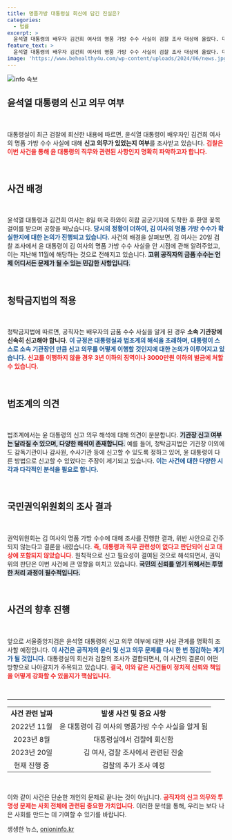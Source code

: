 ```yaml
---
title: 명품가방 대통령실 회신에 담긴 진실은?
categories:
  - 법률
excerpt: >
  윤석열 대통령의 배우자 김건희 여사의 명품 가방 수수 사실이 검찰 조사 대상에 올랐다. 대통령실은 신고 의무가 있었는지 검토 중이며, 청탁금지법 적용에 대한 법조계 의견이 엇갈리고 있다. 클릭하여 진실을 확인하세요!
feature_text: >
  윤석열 대통령의 배우자 김건희 여사의 명품 가방 수수 사실이 검찰 조사 대상에 올랐다. 대통령실은 신고 의무가 있었는지 검토 중이며, 청탁금지법 적용에 대한 법조계 의견이 엇갈리고 있다. 클릭하여 진실을 확인하세요!
image: 'https://www.behealthy4u.com/wp-content/uploads/2024/06/news.jpg'
---
```


<p><img src="https://www.behealthy4u.com/wp-content/uploads/2024/06/news.jpg" alt="info 속보" /></p>

<h2 data-ke-size="size26">윤석열 대통령의 신고 의무 여부</h2>

<p data-ke-size="size16">&nbsp;</p>

<p>대통령실이 최근 검찰에 회신한 내용에 따르면, 윤석열 대통령이 배우자인 김건희 여사의 명품 가방 수수 사실에 대해 <strong>신고 의무가 있었는지 여부</strong>를 조사받고 있습니다. <b><span style="color: #ee2323;">검찰은 이번 사건을 통해 윤 대통령의 직무와 관련된 사항인지 명확히 파악하고자 합니다.</span></b>  </p>

<p data-ke-size="size16">&nbsp;</p>

<h2 data-ke-size="size26">사건 배경</h2>

<p data-ke-size="size16">&nbsp;</p>

<p>윤석열 대통령과 김건희 여사는 8일 미국 하와이 히캄 공군기지에 도착한 후 환영 꽃목걸이를 받으며 공항을 떠났습니다. <b><span style="color: #1a5490;">당시의 정황이 더하여, 김 여사의 명품 가방 수수가 확실한지에 대한 논의가 진행되고 있습니다.</span></b> 사건의 배경을 살펴보면, 김 여사는 20일 검찰 조사에서 윤 대통령이 김 여사의 명품 가방 수수 사실을 안 시점에 관해 알려주었고, 이는 지난해 11월에 해당하는 것으로 전해지고 있습니다. <b><span style="background-color: #21538527;">고위 공직자의 금품 수수는 언제 어디서든 문제가 될 수 있는 민감한 사항입니다.</span></b>  </p>

<p data-ke-size="size16">&nbsp;</p>

<h2 data-ke-size="size26">청탁금지법의 적용</h2>

<p data-ke-size="size16">&nbsp;</p>

<p>청탁금지법에 따르면, 공직자는 배우자의 금품 수수 사실을 알게 된 경우 <strong>소속 기관장에 신속히 신고해야 합니다</strong>. <b><span style="color: #1a5490;">이 규정은 대통령실과 법조계의 해석을 초래하며, 대통령이 스스로 소속 기관장인 만큼 신고 의무를 어떻게 이행할 것인지에 대한 논의가 이루어지고 있습니다.</span></b> <b><span style="color: #ee2323;">신고를 이행하지 않을 경우 3년 이하의 징역이나 3000만원 이하의 벌금에 처할 수 있습니다.</span></b></p>

<p data-ke-size="size16">&nbsp;</p>

<h2 data-ke-size="size26">법조계의 의견</h2>

<p data-ke-size="size16">&nbsp;</p>

<p>법조계에서는 윤 대통령의 신고 의무 해석에 대해 의견이 분분합니다. <b><span style="background-color: #21538527;">기관장 신고 여부는 달라질 수 있으며, 다양한 해석이 존재합니다.</span></b> 예를 들어, 청탁금지법은 기관장 이외에도 감독기관이나 감사원, 수사기관 등에 신고할 수 있도록 정하고 있어, 윤 대통령이 다른 방법으로 신고할 수 있었다는 주장이 제기되고 있습니다. <b><span style="color: #1a5490;">이는 사건에 대한 다양한 시각과 다각적인 분석을 필요로 합니다.</span></b>  </p>

<p data-ke-size="size16">&nbsp;</p>

<h2 data-ke-size="size26">국민권익위원회의 조사 결과</h2>

<p data-ke-size="size16">&nbsp;</p>

<p>권익위원회는 김 여사의 명품 가방 수수에 대해 조사를 진행한 결과, 위반 사안으로 간주되지 않는다고 결론을 내렸습니다. <b><span style="color: #ee2323;">즉, 대통령과 직무 관련성이 없다고 판단되어 신고 대상에 포함되지 않았습니다.</span></b> 원칙적으로 신고 필요성이 결여된 것으로 해석되면서, 권익위의 판단은 이번 사건에 큰 영향을 미치고 있습니다. <b><span style="background-color: #21538527;">국민의 신뢰를 얻기 위해서는 투명한 처리 과정이 필수적입니다.</span></b></p>

<p data-ke-size="size16">&nbsp;</p>

<h2 data-ke-size="size26">사건의 향후 진행</h2>

<p data-ke-size="size16">&nbsp;</p>

<p>앞으로 서울중앙지검은 윤석열 대통령의 신고 의무 여부에 대한 사실 관계를 명확히 조사할 예정입니다. <b><span style="color: #1a5490;">이 사건은 공직자의 윤리 및 신고 의무 문제를 다시 한 번 점검하는 계기가 될 것입니다.</span></b> 대통령실의 회신과 검찰의 조사가 결합되면서, 이 사건의 결론이 어떤 방향으로 나아갈지가 주목되고 있습니다. <b><span style="color: #ee2323;">결국, 이와 같은 사건들이 정치적 신뢰와 책임을 어떻게 강화할 수 있을지가 핵심입니다.</span></b></p>

<p data-ke-size="size16">&nbsp;</p>

<hr>

<table style="width: 100%; border-collapse: collapse;">
<tr>
<td style="text-align: center; height: 17px;"><b>사건 관련 날짜</b></td>
<td style="text-align: center; height: 17px;"><b>발생 사건 및 중요 사항</b></td>
</tr>
<tr>
<td style="text-align: center; height: 17px;">2022년 11월</td>
<td style="text-align: center; height: 17px;">윤 대통령이 김 여사의 명품가방 수수 사실을 알게 됨</td>
</tr>
<tr>
<td style="text-align: center; height: 17px;">2023년 8월</td>
<td style="text-align: center; height: 17px;">대통령실에서 검찰에 회신함</td>
</tr>
<tr>
<td style="text-align: center; height: 17px;">2023년 20일</td>
<td style="text-align: center; height: 17px;">김 여사, 검찰 조사에서 관련된 진술</td>
</tr>
<tr>
<td style="text-align: center; height: 17px;">현재 진행 중</td>
<td style="text-align: center; height: 17px;">검찰의 추가 조사 예정</td>
</tr>
</table>

<p data-ke-size="size16">&nbsp;</p>

<p>이와 같이 사건은 단순한 개인의 문제로 끝나는 것이 아닙니다. <b><span style="color: #ee2323;">공직자의 신고 의무와 투명성 문제는 사회 전체에 관련된 중요한 가치입니다.</span></b> 이러한 분석을 통해, 우리는 보다 나은 사회를 만드는 데 기여할 수 있기를 바랍니다.</p>
생생한 뉴스, <a href="https://onioninfo.kr" rel="dofollow">onioninfo.kr</a>


